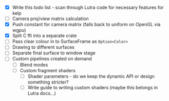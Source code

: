 - [x] Write this todo list - scan through Lutra code for necessary features for kelp
- [ ] Camera proj/view matrix calculation
- [x] Push constant for camera matrix (falls back to uniform on OpenGL via wgpu)
- [x] Split C ffi into a separate crate
- [ ] Pass clear colour in to SurfaceFrame as `Option<Color>`
- [ ] Drawing to different surfaces
- [ ] Separate final surface to window stage
- [ ] Custom pipelines created on demand
    - [ ] Blend modes
    - [ ] Custom fragment shaders
        - [ ] Shader parameters - do we keep the dynamic API or design something stricter?
        - [ ] Write guide to writing custom shaders (maybe this belongs in Lutra docs...)
